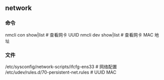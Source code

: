 ## network

### 命令
nmcli con show|list # 查看网卡 UUID
nmcli dev show|list # 查看网卡 MAC 地址

### 文件
/etc/sysconfig/network-scripts/ifcfg-ens33 # 网络配置
/etc/udev/rules.d/70-persistent-net.rules # UUID MAC
